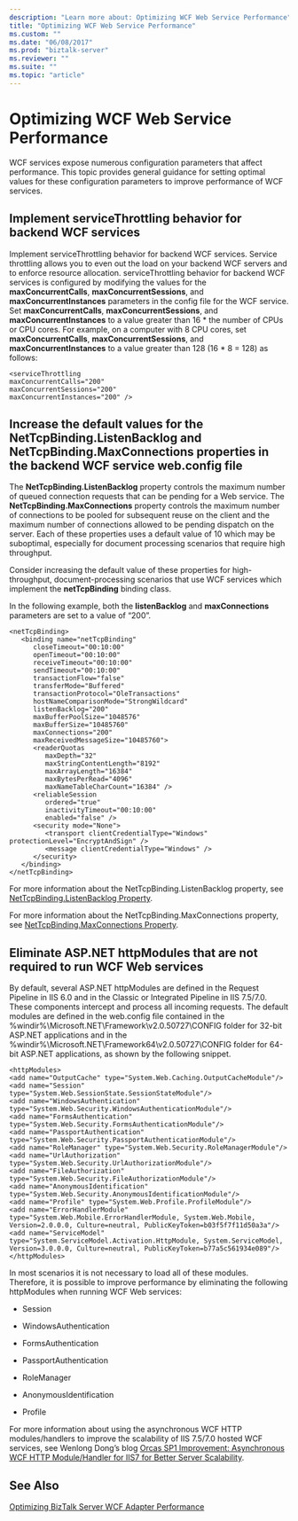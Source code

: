 ```yaml
---
description: "Learn more about: Optimizing WCF Web Service Performance"
title: "Optimizing WCF Web Service Performance"
ms.custom: ""
ms.date: "06/08/2017"
ms.prod: "biztalk-server"
ms.reviewer: ""
ms.suite: ""
ms.topic: "article"
---
```

# Optimizing WCF Web Service Performance
WCF services expose numerous configuration parameters that affect performance. This topic provides general guidance for setting optimal values for these configuration parameters to improve performance of WCF services.

## Implement serviceThrottling behavior for backend WCF services
 Implement serviceThrottling behavior for backend WCF services. Service throttling allows you to even out the load on your backend WCF servers and to enforce resource allocation. serviceThrottling behavior for backend WCF services is configured by modifying the values for the **maxConcurrentCalls**, **maxConcurrentSessions**, and **maxConcurrentInstances** parameters in the config file for the WCF service. Set **maxConcurrentCalls**, **maxConcurrentSessions**, and **maxConcurrentInstances** to a value greater than 16 * the number of CPUs or CPU cores. For example, on a computer with 8 CPU cores, set **maxConcurrentCalls**, **maxConcurrentSessions**, and **maxConcurrentInstances** to a value greater than 128 (16 * 8 = 128) as follows:

```
<serviceThrottling
maxConcurrentCalls="200"
maxConcurrentSessions="200"
maxConcurrentInstances="200" />
```

## Increase the default values for the NetTcpBinding.ListenBacklog and NetTcpBinding.MaxConnections properties in the backend WCF service web.config file
 The **NetTcpBinding.ListenBacklog** property controls the maximum number of queued connection requests that can be pending for a Web service. The **NetTcpBinding.MaxConnections** property controls the maximum number of connections to be pooled for subsequent reuse on the client and the maximum number of connections allowed to be pending dispatch on the server. Each of these properties uses a default value of 10 which may be suboptimal, especially for document processing scenarios that require high throughput.

 Consider increasing the default value of these properties for high-throughput, document-processing scenarios that use WCF services which implement the **netTcpBinding** binding class.

 In the following example, both the **listenBacklog** and **maxConnections** parameters are set to a value of “200”.

```
<netTcpBinding>
   <binding name="netTcpBinding"
      closeTimeout="00:10:00"
      openTimeout="00:10:00"
      receiveTimeout="00:10:00"
      sendTimeout="00:10:00"
      transactionFlow="false"
      transferMode="Buffered"
      transactionProtocol="OleTransactions"
      hostNameComparisonMode="StrongWildcard"
      listenBacklog="200"
      maxBufferPoolSize="1048576"
      maxBufferSize="10485760"
      maxConnections="200"
      maxReceivedMessageSize="10485760">
      <readerQuotas
         maxDepth="32"
         maxStringContentLength="8192"
         maxArrayLength="16384"
         maxBytesPerRead="4096"
         maxNameTableCharCount="16384" />
      <reliableSession
         ordered="true"
         inactivityTimeout="00:10:00"
         enabled="false" />
      <security mode="None">
         <transport clientCredentialType="Windows" protectionLevel="EncryptAndSign" />
         <message clientCredentialType="Windows" />
      </security>
   </binding>
</netTcpBinding>
```

 For more information about the NetTcpBinding.ListenBacklog property, see [NetTcpBinding.ListenBacklog Property](/dotnet/api/system.servicemodel.nettcpbinding.listenbacklog).

 For more information about the NetTcpBinding.MaxConnections property, see [NetTcpBinding.MaxConnections Property](/dotnet/api/system.servicemodel.nettcpbinding.maxconnections).

## Eliminate ASP.NET httpModules that are not required to run WCF Web services
 By default, several ASP.NET httpModules are defined in the Request Pipeline in IIS 6.0 and in the Classic or Integrated Pipeline in IIS 7.5/7.0. These components intercept and process all incoming requests. The default modules are defined in the web.config file contained in the %windir%\Microsoft.NET\Framework\v2.0.50727\CONFIG folder for 32-bit ASP.NET applications and in the %windir%\Microsoft.NET\Framework64\v2.0.50727\CONFIG folder for 64-bit ASP.NET applications, as shown by the following snippet.

```
<httpModules>
<add name="OutputCache" type="System.Web.Caching.OutputCacheModule"/>
<add name="Session" type="System.Web.SessionState.SessionStateModule"/>
<add name="WindowsAuthentication" type="System.Web.Security.WindowsAuthenticationModule"/>
<add name="FormsAuthentication" type="System.Web.Security.FormsAuthenticationModule"/>
<add name="PassportAuthentication" type="System.Web.Security.PassportAuthenticationModule"/>
<add name="RoleManager" type="System.Web.Security.RoleManagerModule"/>
<add name="UrlAuthorization" type="System.Web.Security.UrlAuthorizationModule"/>
<add name="FileAuthorization" type="System.Web.Security.FileAuthorizationModule"/>
<add name="AnonymousIdentification" type="System.Web.Security.AnonymousIdentificationModule"/>
<add name="Profile" type="System.Web.Profile.ProfileModule"/>
<add name="ErrorHandlerModule" type="System.Web.Mobile.ErrorHandlerModule, System.Web.Mobile, Version=2.0.0.0, Culture=neutral, PublicKeyToken=b03f5f7f11d50a3a"/>
<add name="ServiceModel" type="System.ServiceModel.Activation.HttpModule, System.ServiceModel, Version=3.0.0.0, Culture=neutral, PublicKeyToken=b77a5c561934e089"/>
</httpModules>
```

 In most scenarios it is not necessary to load all of these modules. Therefore, it is possible to improve performance by eliminating the following httpModules when running WCF Web services:

-   Session

-   WindowsAuthentication

-   FormsAuthentication

-   PassportAuthentication

-   RoleManager

-   AnonymousIdentification

-   Profile

For more information about using the asynchronous WCF HTTP modules/handlers to improve the scalability of IIS 7.5/7.0 hosted WCF services, see Wenlong Dong’s blog [Orcas SP1 Improvement: Asynchronous WCF HTTP Module/Handler for IIS7 for Better Server Scalability](/archive/blogs/wenlong/).

## See Also
 [Optimizing BizTalk Server WCF Adapter Performance](../technical-guides/optimizing-biztalk-server-wcf-adapter-performance.md)